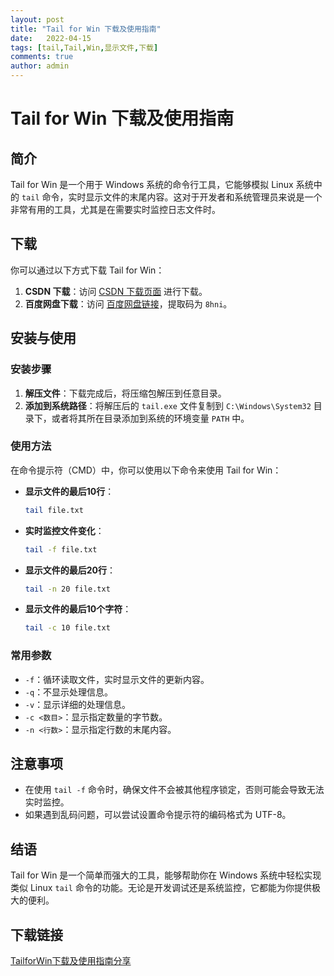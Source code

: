 ```yaml
---
layout: post
title: "Tail for Win 下载及使用指南"
date:   2022-04-15
tags: [tail,Tail,Win,显示文件,下载]
comments: true
author: admin
---
```

# Tail for Win 下载及使用指南

## 简介

Tail for Win 是一个用于 Windows 系统的命令行工具，它能够模拟 Linux 系统中的 `tail` 命令，实时显示文件的末尾内容。这对于开发者和系统管理员来说是一个非常有用的工具，尤其是在需要实时监控日志文件时。

## 下载

你可以通过以下方式下载 Tail for Win：

1. **CSDN 下载**：访问 [CSDN 下载页面](https://download.csdn.net/download/moshowgame/10426426) 进行下载。
2. **百度网盘下载**：访问 [百度网盘链接](https://pan.baidu.com/s/198pT_0ZsGf8tD8G6y_dLDA)，提取码为 `8hni`。

## 安装与使用

### 安装步骤

1. **解压文件**：下载完成后，将压缩包解压到任意目录。
2. **添加到系统路径**：将解压后的 `tail.exe` 文件复制到 `C:\Windows\System32` 目录下，或者将其所在目录添加到系统的环境变量 `PATH` 中。

### 使用方法

在命令提示符（CMD）中，你可以使用以下命令来使用 Tail for Win：

- **显示文件的最后10行**：
  ```bash
  tail file.txt
  ```

- **实时监控文件变化**：
  ```bash
  tail -f file.txt
  ```

- **显示文件的最后20行**：
  ```bash
  tail -n 20 file.txt
  ```

- **显示文件的最后10个字符**：
  ```bash
  tail -c 10 file.txt
  ```

### 常用参数

- `-f`：循环读取文件，实时显示文件的更新内容。
- `-q`：不显示处理信息。
- `-v`：显示详细的处理信息。
- `-c <数目>`：显示指定数量的字节数。
- `-n <行数>`：显示指定行数的末尾内容。

## 注意事项

- 在使用 `tail -f` 命令时，确保文件不会被其他程序锁定，否则可能会导致无法实时监控。
- 如果遇到乱码问题，可以尝试设置命令提示符的编码格式为 UTF-8。

## 结语

Tail for Win 是一个简单而强大的工具，能够帮助你在 Windows 系统中轻松实现类似 Linux `tail` 命令的功能。无论是开发调试还是系统监控，它都能为你提供极大的便利。

## 下载链接

[TailforWin下载及使用指南分享](https://pan.quark.cn/s/5bec9401d68f)